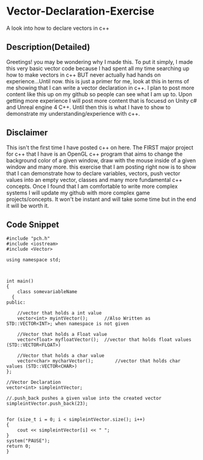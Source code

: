 # Vector-Declaration-Exercise
A look into how to declare vectors in c++

## Description(Detailed)
  Greetings! you may be wondering why I made this. To put it simply, I made this very basic vector code because I had spent all my time searching up how to make vectors in c++ BUT never actually had hands on experience...Until now. this is just a primer for me, look at this in terms of me showing that I can write a vector  declaration in c++. I plan to post more content like this up on my github so people can see what I am up to. Upon getting more experience I will post more content that is focuesd on Unity c# and Unreal engine 4 C++. Until then this is what I have to show to demonstrate my understanding/experience with c++.
  
  
## Disclaimer
  This isn't the first time I have posted c++ on here. The FIRST major project for c++ that I have is an OpenGL c++ program that aims to change the background color of a given window, draw with the mouse inside of a given window and many more. this exercise that I am posting right now is to show that I can demonstrate how to declare variables, vectors, push vector values into an empty vector, classes and many more fundamental c++ concepts. Once I found that I am comfortable to write more complex systems I will update my github with more complex game projects/concepts. It won't be instant and will take some time but in the end it will be worth it.
  
## Code Snippet
  
    #include "pch.h"
    #include <iostream>
    #include <Vector>

    using namespace std;



    int main()
    {
	    class somevariableName
	  {
	public:

		//vector that holds a int value
		vector<int> myintVector();		//Also Written as STD::VECTOR<INT>; when namespace is not given

		//Vector that holds a Float value
		vector<float> myfloatVector();	//vector that holds float values (STD::VECTOR<FLOAT>)

		//Vector that holds a char value
		vector<char> mycharVector();		//vector that holds char values (STD::VECTOR<CHAR>)
	};

	//Vector Declaration
	vector<int> simpleintVector;
	
	//.push_back pushes a given value into the created vector 
	simpleintVector.push_back(23);


	for (size_t i = 0; i < simpleintVector.size(); i++)
	{
		cout << simpleintVector[i] << " ";
	}
	system("PAUSE");
	return 0;
	}
